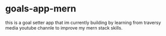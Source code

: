 # goals-app-mern
this is a goal setter app that im currently building by learning from traversy media youtube channle to improve my mern stack skills.
